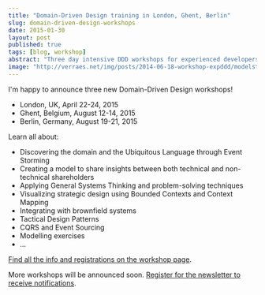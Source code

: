 ```yaml
---
title: "Domain-Driven Design training in London, Ghent, Berlin"
slug: domain-driven-design-workshops
date: 2015-01-30
layout: post
published: true
tags: [blog, workshop]
abstract: "Three day intensive DDD workshops for experienced developers in the UK, Germany, and Belgium."
image: "http://verraes.net/img/posts/2014-06-18-workshop-expddd/modelstorming.jpg"
---
```


I'm happy to announce three new Domain-Driven Design workshops!

- London, UK, April 22-24, 2015
- Ghent, Belgium, August 12-14, 2015
- Berlin, Germany, August 19-21, 2015

Learn all about:

- Discovering the domain and the Ubiquitous Language through Event Storming
- Creating a model to share insights between both technical and non-technical shareholders
- Applying General Systems Thinking and problem-solving techniques
- Visualizing strategic design using Bounded Contexts and Context Mapping
- Integrating with brownfield systems
- Tactical Design Patterns
- CQRS and Event Sourcing
- Modelling exercises
- ...

[Find all the info and registrations on the workshop page](/workshops/). 

More workshops will be announced soon. [Register for the newsletter to receive notifications](http://eepurl.com/1IAmf).


